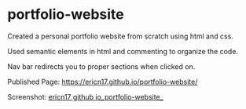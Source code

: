 # portfolio-website
Created a personal portfolio website from scratch using html and css.

Used semantic elements in html and commenting to organize the code.

Nav bar redirects you to proper sections when clicked on.

Published Page: https://ericn17.github.io/portfolio-website/

Screenshot: [ericn17 github io_portfolio-website_](https://user-images.githubusercontent.com/103549017/168943123-33711f76-4a7d-450d-8390-efa313ec6d45.png)
